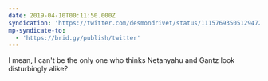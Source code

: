 ```yaml
---
date: 2019-04-10T00:11:50.000Z
syndication: 'https://twitter.com/desmondrivet/status/1115769350512947202'
mp-syndicate-to:
  - 'https://brid.gy/publish/twitter'
---
```


I mean, I can't be the only one who thinks Netanyahu and Gantz look disturbingly alike?
